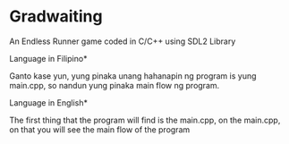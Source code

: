 # Gradwaiting
An Endless Runner game coded in C/C++ using SDL2 Library

Language in Filipino*

Ganto kase yun,
yung pinaka unang hahanapin ng program is yung main.cpp,
so nandun yung pinaka main flow ng program.

Language in English*

The first thing that the program will find is the main.cpp,
on the main.cpp, on that you will see the main flow of the program

